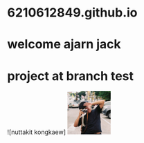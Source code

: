 # 6210612849.github.io
# welcome ajarn jack <h1>
  # project at branch test
![nuttakit kongkaew] <img src="/my.jpg" width="100" height="100" >
